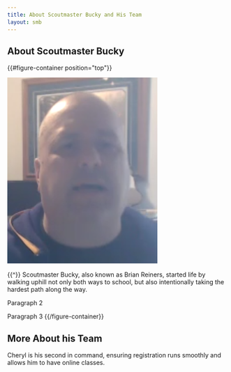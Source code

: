```yaml
---
title: About Scoutmaster Bucky and His Team
layout: smb
---
```


## About Scoutmaster Bucky

{{#figure-container position="top"}}

<img src="brian-reiners.jpg" class="Maw(100%)">

{{^}}
Scoutmaster Bucky, also known as Brian Reiners, started life by walking uphill not only both ways to school, but also intentionally taking the hardest path along the way.

Paragraph 2

Paragraph 3
{{/figure-container}}

## More About his Team

Cheryl is his second in command, ensuring registration runs smoothly and allows him to have online classes.
